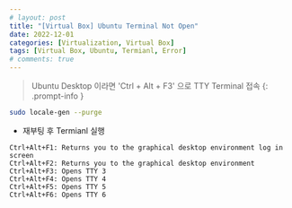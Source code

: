 ```yaml
---
# layout: post
title: "[Virtual Box] Ubuntu Terminal Not Open"
date: 2022-12-01
categories: [Virtualization, Virtual Box]
tags: [Virtual Box, Ubuntu, Termianl, Error]
# comments: true
---
```


> Ubuntu Desktop 이라면 'Ctrl + Alt + F3' 으로 TTY Terminal 접속
{: .prompt-info }

```bash
sudo locale-gen --purge
```

- 재부팅 후 Termianl 실행

```
Ctrl+Alt+F1: Returns you to the graphical desktop environment log in screen
Ctrl+Alt+F2: Returns you to the graphical desktop environment
Ctrl+Alt+F3: Opens TTY 3
Ctrl+Alt+F4: Opens TTY 4
Ctrl+Alt+F5: Opens TTY 5
Ctrl+Alt+F6: Opens TTY 6
```